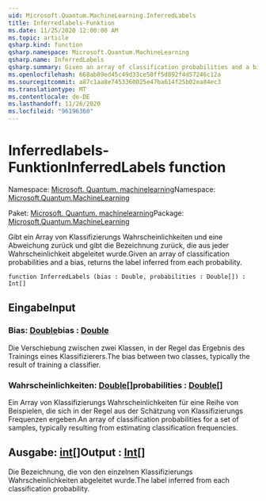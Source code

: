 ```yaml
---
uid: Microsoft.Quantum.MachineLearning.InferredLabels
title: Inferredlabels-Funktion
ms.date: 11/25/2020 12:00:00 AM
ms.topic: article
qsharp.kind: function
qsharp.namespace: Microsoft.Quantum.MachineLearning
qsharp.name: InferredLabels
qsharp.summary: Given an array of classification probabilities and a bias, returns the label inferred from each probability.
ms.openlocfilehash: 668ab89ed45c49d33ce50ff5d892f4d57246c12a
ms.sourcegitcommit: a87c1aa8e7453360025e47ba614f25b02ea84ec3
ms.translationtype: MT
ms.contentlocale: de-DE
ms.lasthandoff: 11/26/2020
ms.locfileid: "96196360"
---
```

# <a name="inferredlabels-function"></a><span data-ttu-id="3a6c3-102">Inferredlabels-Funktion</span><span class="sxs-lookup"><span data-stu-id="3a6c3-102">InferredLabels function</span></span>

<span data-ttu-id="3a6c3-103">Namespace: [Microsoft. Quantum. machinelearning](xref:Microsoft.Quantum.MachineLearning)</span><span class="sxs-lookup"><span data-stu-id="3a6c3-103">Namespace: [Microsoft.Quantum.MachineLearning](xref:Microsoft.Quantum.MachineLearning)</span></span>

<span data-ttu-id="3a6c3-104">Paket: [Microsoft. Quantum. machinelearning](https://nuget.org/packages/Microsoft.Quantum.MachineLearning)</span><span class="sxs-lookup"><span data-stu-id="3a6c3-104">Package: [Microsoft.Quantum.MachineLearning](https://nuget.org/packages/Microsoft.Quantum.MachineLearning)</span></span>


<span data-ttu-id="3a6c3-105">Gibt ein Array von Klassifizierungs Wahrscheinlichkeiten und eine Abweichung zurück und gibt die Bezeichnung zurück, die aus jeder Wahrscheinlichkeit abgeleitet wurde.</span><span class="sxs-lookup"><span data-stu-id="3a6c3-105">Given an array of classification probabilities and a bias, returns the label inferred from each probability.</span></span>

```qsharp
function InferredLabels (bias : Double, probabilities : Double[]) : Int[]
```


## <a name="input"></a><span data-ttu-id="3a6c3-106">Eingabe</span><span class="sxs-lookup"><span data-stu-id="3a6c3-106">Input</span></span>

### <a name="bias--double"></a><span data-ttu-id="3a6c3-107">Bias: [Double](xref:microsoft.quantum.lang-ref.double)</span><span class="sxs-lookup"><span data-stu-id="3a6c3-107">bias : [Double](xref:microsoft.quantum.lang-ref.double)</span></span>

<span data-ttu-id="3a6c3-108">Die Verschiebung zwischen zwei Klassen, in der Regel das Ergebnis des Trainings eines Klassifizierers.</span><span class="sxs-lookup"><span data-stu-id="3a6c3-108">The bias between two classes, typically the result of training a classifier.</span></span>


### <a name="probabilities--double"></a><span data-ttu-id="3a6c3-109">Wahrscheinlichkeiten: [Double](xref:microsoft.quantum.lang-ref.double)[]</span><span class="sxs-lookup"><span data-stu-id="3a6c3-109">probabilities : [Double](xref:microsoft.quantum.lang-ref.double)[]</span></span>

<span data-ttu-id="3a6c3-110">Ein Array von Klassifizierungs Wahrscheinlichkeiten für eine Reihe von Beispielen, die sich in der Regel aus der Schätzung von Klassifizierungs Frequenzen ergeben.</span><span class="sxs-lookup"><span data-stu-id="3a6c3-110">An array of classification probabilities for a set of samples, typically resulting from estimating classification frequencies.</span></span>



## <a name="output--int"></a><span data-ttu-id="3a6c3-111">Ausgabe: [int](xref:microsoft.quantum.lang-ref.int)[]</span><span class="sxs-lookup"><span data-stu-id="3a6c3-111">Output : [Int](xref:microsoft.quantum.lang-ref.int)[]</span></span>

<span data-ttu-id="3a6c3-112">Die Bezeichnung, die von den einzelnen Klassifizierungs Wahrscheinlichkeiten abgeleitet wurde.</span><span class="sxs-lookup"><span data-stu-id="3a6c3-112">The label inferred from each classification probability.</span></span>